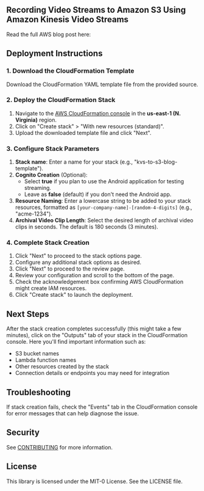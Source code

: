 ## Recording Video Streams to Amazon S3 Using Amazon Kinesis Video Streams


Read the full AWS blog post here: 

## Deployment Instructions

### 1. Download the CloudFormation Template
Download the CloudFormation YAML template file from the provided source.

### 2. Deploy the CloudFormation Stack
1. Navigate to the [AWS CloudFormation console](https://console.aws.amazon.com/cloudformation/home?region=us-east-1#) in the **us-east-1 (N. Virginia)** region.
2. Click on "Create stack" > "With new resources (standard)".
3. Upload the downloaded template file and click "Next".

### 3. Configure Stack Parameters
1. **Stack name**: Enter a name for your stack (e.g., "kvs-to-s3-blog-template").
2. **Cognito Creation** (Optional): 
   - Select **true** if you plan to use the Android application for testing streaming.
   - Leave as **false** (default) if you don't need the Android app.
3. **Resource Naming**: Enter a lowercase string to be added to your stack resources, formatted as `[your-company-name]-[random-4-digits]` (e.g., "acme-1234").
4. **Archival Video Clip Length**: Select the desired length of archival video clips in seconds. The default is 180 seconds (3 minutes).

### 4. Complete Stack Creation
1. Click "Next" to proceed to the stack options page.
2. Configure any additional stack options as desired.
3. Click "Next" to proceed to the review page.
4. Review your configuration and scroll to the bottom of the page.
5. Check the acknowledgement box confirming AWS CloudFormation might create IAM resources.
6. Click "Create stack" to launch the deployment.

## Next Steps

After the stack creation completes successfully (this might take a few minutes), click on the "Outputs" tab of your stack in the CloudFormation console.
Here you'll find important information such as:
   - S3 bucket names
   - Lambda function names
   - Other resources created by the stack
   - Connection details or endpoints you may need for integration

## Troubleshooting

If stack creation fails, check the "Events" tab in the CloudFormation console for error messages that can help diagnose the issue.

## Security

See [CONTRIBUTING](CONTRIBUTING.md#security-issue-notifications) for more information.

## License

This library is licensed under the MIT-0 License. See the LICENSE file.

